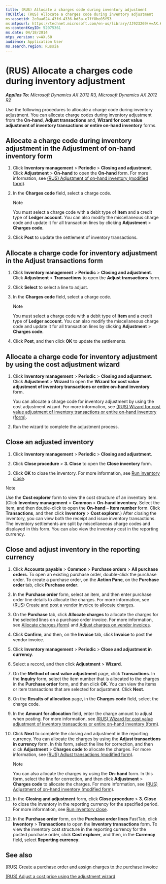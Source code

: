 ```yaml
---
title: (RUS) Allocate a charges code during inventory adjustment
TOCTitle: (RUS) Allocate a charges code during inventory adjustment
ms:assetid: 2c0aa624-43fd-4336-bd3a-e7ff8be05f53
ms:mtpsurl: https://technet.microsoft.com/en-us/library/JJ923269(v=AX.60)
ms:contentKeyID: 52075361
ms.date: 04/18/2014
mtps_version: v=AX.60
audience: Application User
ms.search.region: Russia
---
```


# (RUS) Allocate a charges code during inventory adjustment 


_**Applies To:** Microsoft Dynamics AX 2012 R3, Microsoft Dynamics AX 2012 R2_

Use the following procedures to allocate a charge code during inventory adjustment. You can allocate charge codes during inventory adjustment from the **On-hand**, **Adjust transactions** and, **Wizard for cost value adjustment of inventory transactions or entire on-hand inventory** forms.

## Allocate a charge code during inventory adjustment in the Adjustment of on-hand inventory form

1.  Click **Inventory management** \> **Periodic** \> **Closing and adjustment**. Click **Adjustment** \> **On-hand** to open the **On-hand** form. For more information, see [(RUS) Adjustment of on-hand inventory (modified form)](https://technet.microsoft.com/en-us/library/jj923554\(v=ax.60\)).

2.  In the **Charges code** field, select a charge code.
    

    > [!NOTE]
    > <P>You must select a charge code with a debit type of <STRONG>Item</STRONG> and a credit type of <STRONG>Ledger account</STRONG>. You can also modify the miscellaneous charge code and update it for all transaction lines by clicking <STRONG>Adjustment</STRONG> &gt; <STRONG>Charges code</STRONG>.</P>



3.  Click **Post** to update the settlement of inventory transactions.

## Allocate a charge code for inventory adjustment in the Adjust transactions form

1.  Click **Inventory management** \> **Periodic** \> **Closing and adjustment**. Click **Adjustment** \> **Transactions** to open the **Adjust transactions** form.

2.  Click **Select** to select a line to adjust.

3.  In the **Charges code** field, select a charge code.
    

    > [!NOTE]
    > <P>You must select a charge code with a debit type of <STRONG>Item</STRONG> and a credit type of <STRONG>Ledger account</STRONG>. You can also modify the miscellaneous charge code and update it for all transaction lines by clicking <STRONG>Adjustment</STRONG> &gt; <STRONG>Charges code</STRONG>.</P>



4.  Click **Post**, and then click **OK** to update the settlements.

## Allocate a charge code for inventory adjustment by using the cost adjustment wizard

1.  Click **Inventory management** \> **Periodic** \> **Closing and adjustment**. Click **Adjustment** \> **Wizard** to open the **Wizard for cost value adjustment of inventory transactions or entire on-hand inventory** form.
    
    You can allocate a charge code for inventory adjustment by using the cost adjustment wizard. For more information, see [(RUS) Wizard for cost value adjustment of inventory transactions or entire on-hand inventory (form)](https://technet.microsoft.com/en-us/library/jj733512\(v=ax.60\)).

2.  Run the wizard to complete the adjustment process.

## Close an adjusted inventory

1.  Click **Inventory management** \> **Periodic** \> **Closing and adjustment**.

2.  Click **Close procedure** \> **3. Close** to open the **Close inventory** form.

3.  Click **OK** to close the inventory. For more information, see [Run inventory close](run-inventory-close.md).


> [!NOTE]
> <P>Use the <STRONG>Cost explorer</STRONG> form to view the cost structure of an inventory item. (Click <STRONG>Inventory management</STRONG> &gt; <STRONG>Common</STRONG> &gt; <STRONG>On-hand inventory</STRONG>. Select the item, and then double-click to open the <STRONG>On-hand</STRONG> – <STRONG>Item number</STRONG> form. Click <STRONG>Transactions</STRONG>, and then click <STRONG>Inventory</STRONG> &gt; <STRONG>Cost explorer</STRONG>.) After closing the inventory, you can view both the receipt and issue inventory transactions. The inventory settlements are split by miscellaneous charge codes and displayed in this form. You can also view the inventory cost in the reporting currency.</P>



## Close and adjust inventory in the reporting currency

1.  Click **Accounts payable** \> **Common** \> **Purchase orders** \> **All purchase orders**. To open an existing purchase order, double-click the purchase order. To create a purchase order, on the **Action Pane**, on the **Purchase order** tab, click **Purchase order**.

2.  In the **Purchase order** form, select an item, and then enter purchase order line details to allocate the charges. For more information, see [(RUS) Create and post a vendor invoice to allocate charges](rus-create-and-post-a-vendor-invoice-to-allocate-charges.md).

3.  On the **Purchase** tab, click **Allocate charges** to allocate the charges for the selected lines on a purchase order invoice. For more information, see [Allocate charges (form)](https://technet.microsoft.com/en-us/library/hh697725\(v=ax.60\)) and [Adjust charges on vendor invoices](adjust-charges-on-vendor-invoices.md).

4.  Click **Confirm**, and then, on the **Invoice** tab, click **Invoice** to post the vendor invoice.

5.  Click **Inventory management** \> **Periodic** \> **Close and adjustment in currency**.

6.  Select a record, and then click **Adjustment** \> **Wizard**.

7.  On the **Method of cost value adjustment** page, click **Transactions**. In the **Inquiry** form, select the item number that is allocated to the charges in the **Purchase order** form, and then click **OK**. You can view the items or item transactions that are selected for adjustment. Click **Next**.

8.  On the **Results of allocation** page, in the **Charges code** field, select the charge code.

9.  In the **Amount for allocation** field, enter the charge amount to adjust when posting. For more information, see [(RUS) Wizard for cost value adjustment of inventory transactions or entire on-hand inventory (form)](https://technet.microsoft.com/en-us/library/jj733512\(v=ax.60\)).

10. Click **Next** to complete the closing and adjustment in the reporting currency. You can allocate the charges by using the **Adjust transactions in currency** form. In this form, select the line for correction, and then click **Adjustment** \> **Charges code** to allocate the charges. For more information, see [(RUS) Adjust transactions (modified form)](https://technet.microsoft.com/en-us/library/jj923588\(v=ax.60\)).
    

    > [!NOTE]
    > <P>You can also allocate the charges by using the <STRONG>On-hand</STRONG> form. In this form, select the line for correction, and then click <STRONG>Adjustment</STRONG> &gt; <STRONG>Charges code</STRONG> to allocate the charges. For more information, see <A href="https://technet.microsoft.com/en-us/library/jj923554(v=ax.60)">(RUS) Adjustment of on-hand inventory (modified form)</A>.</P>



11. In the **Closing and adjustment** form, click **Close procedure** \> **3. Close** to close the inventory in the reporting currency for the specified period. For more information, see [Run inventory close](run-inventory-close.md).

12. In the **Purchase order** form, on the **Purchase order lines** FastTab, click **Inventory** \> **Transactions** to open the **Inventory transactions** form. To view the inventory cost structure in the reporting currency for the posted purchase order, click **Cost explorer**, and then, in the **Currency** field, select **Reporting currency**.

## See also

[(RUS) Create a purchase order and assign charges to the purchase invoice](rus-create-a-purchase-order-and-assign-charges-to-the-purchase-invoice.md)

[(RUS) Adjust a cost price using the adjustment wizard](rus-adjust-a-cost-price-using-the-adjustment-wizard.md)

  



